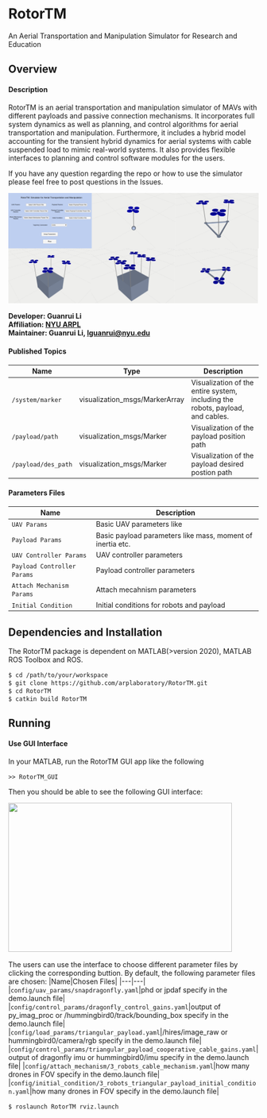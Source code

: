 # RotorTM
An Aerial Transportation and Manipulation Simulator for Research and Education

## Overview
#### Description
RotorTM is an aerial transportation and manipulation simulator of MAVs with different payloads and passive connection mechanisms. It incorporates full system
dynamics as well as planning, and control algorithms for aerial transportation and manipulation. Furthermore, it includes a hybrid model accounting for the transient hybrid dynamics for aerial systems with cable suspended load to mimic real-world systems. It also provides flexible interfaces to planning and control software modules for the users. 

If you have any question regarding the repo or how to use the simulator please feel free to post questions in the Issues. 

![Screenshot](doc/intro.png)

**Developer: Guanrui Li<br />
Affiliation: [NYU ARPL](https://wp.nyu.edu/arpl/)<br />
Maintainer: Guanrui Li, lguanrui@nyu.edu<br />**

#### Published Topics
|Name|Type|Description|
|---|---|---|
|`/system/marker`|visualization_msgs/MarkerArray|Visualization of the entire system, including the robots, payload, and cables.|
|`/payload/path`|visualization_msgs/Marker|Visualization of the payload position path|
|`/payload/des_path`|visualization_msgs/Marker|Visualization of the payload desired postion path|

#### Parameters Files
|Name|Description|
|---|---|
|`UAV Params`|Basic UAV parameters like |
|`Payload Params`|Basic payload parameters like mass, moment of inertia etc.|
|`UAV Controller Params`|UAV controller parameters|
|`Payload Controller Params`|Payload controller parameters|
|`Attach Mechanism Params`|Attach mecahnism parameters|
|`Initial Condition`|Initial conditions for robots and payload|

## Dependencies and Installation
The RotorTM package is dependent on MATLAB(>version 2020), MATLAB ROS Toolbox and ROS. 
```
$ cd /path/to/your/workspace
$ git clone https://github.com/arplaboratory/RotorTM.git
$ cd RotorTM
$ catkin build RotorTM
```

## Running

#### Use GUI Interface
In your MATLAB, run the RotorTM GUI app like the following

```
>> RotorTM_GUI
```
Then you should be able to see the following GUI interface:

<img src="https://github.com/arplaboratory/RotorTM/blob/main/doc/gui.png" width="450" height="300">

The users can use the interface to choose different parameter files by clicking the corresponding buttion. 
By default, the following parameter files are chosen: 
|Name|Chosen Files|
|---|---|
|`config/uav_params/snapdragonfly.yaml`|phd or jpdaf specify in the demo.launch file|
|`config/control_params/dragonfly_control_gains.yaml`|output of py_imag_proc or /hummingbird0/track/bounding_box specify in the demo.launch file|
|`config/load_params/triangular_payload.yaml`|/hires/image_raw or hummingbird0/camera/rgb specify in the demo.launch file|
|`config/control_params/triangular_payload_cooperative_cable_gains.yaml`|output of dragonfly imu or hummingbird0/imu specify in the demo.launch file|
|`config/attach_mechanism/3_robots_cable_mechanism.yaml`|how many drones in FOV specify in the demo.launch file|
|`config/initial_condition/3_robots_triangular_payload_initial_condition.yaml`|how many drones in FOV specify in the demo.launch file|

```
$ roslaunch RotorTM rviz.launch
```
